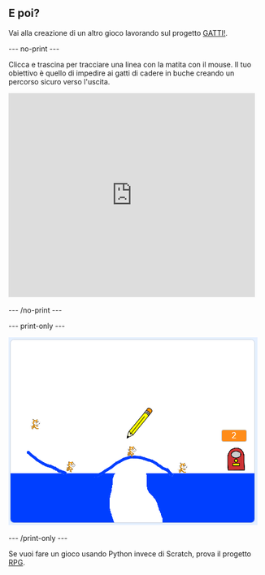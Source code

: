 ## E poi?

Vai alla creazione di un altro gioco lavorando sul progetto [GATTI!](https://projects.raspberrypi.org/en/projects/cats?utm_source=pathway&utm_medium=whatnext&utm_campaign=projects).

\--- no-print \---

Clicca e trascina per tracciare una linea con la matita con il mouse. Il tuo obiettivo è quello di impedire ai gatti di cadere in buche creando un percorso sicuro verso l'uscita.

<div class="scratch-preview">
  <iframe allowtransparency="true" width="485" height="402" src="https://scratch.mit.edu/projects/embed/253667883/?autostart=false" frameborder="0" scrolling="no"></iframe>
</div>

\--- /no-print \---

\--- print-only \---

![Gatti finiti](images/cats-finished.png)

\--- /print-only \---

Se vuoi fare un gioco usando Python invece di Scratch, prova il progetto [RPG](https://projects.raspberrypi.org/en/projects/rpg?utm_source=pathway&utm_medium=whatnext&utm_campaign=projects).